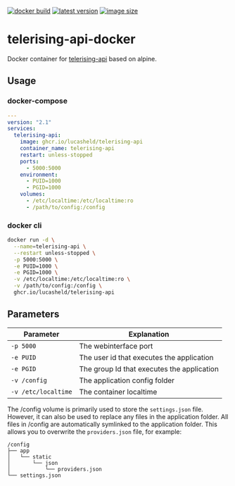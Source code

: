[![docker build](https://github.com/lucasheld/telerising-api-docker/actions/workflows/main.yml/badge.svg)](https://github.com/lucasheld/telerising-api-docker/actions/workflows/main.yml)
[![latest version](https://ghcr-badge.deta.dev/lucasheld/telerising-api/latest_tag?trim=major&label=latest%20version)](https://github.com/lucasheld/telerising-api-docker/pkgs/container/telerising-api/versions)
[![image size](https://ghcr-badge.deta.dev/lucasheld/telerising-api/size)](https://github.com/lucasheld/telerising-api-docker/pkgs/container/telerising-api)

telerising-api-docker
=====================
Docker container for [telerising-api](https://github.com/sunsettrack4/telerising-api) based on alpine.

## Usage

### docker-compose
```yaml
---
version: "2.1"
services:
  telerising-api:
    image: ghcr.io/lucasheld/telerising-api
    container_name: telerising-api
    restart: unless-stopped
    ports:
      - 5000:5000
    environment:
      - PUID=1000
      - PGID=1000
    volumes:
      - /etc/localtime:/etc/localtime:ro
      - /path/to/config:/config
```

### docker cli

```bash
docker run -d \
  --name=telerising-api \
  --restart unless-stopped \
  -p 5000:5000 \
  -e PUID=1000 \
  -e PGID=1000 \
  -v /etc/localtime:/etc/localtime:ro \
  -v /path/to/config:/config \
  ghcr.io/lucasheld/telerising-api
```

## Parameters

| Parameter | Explanation |
| ---- | --- |
| `-p 5000` | The webinterface port |
| `-e PUID` | The user id that executes the application |
| `-e PGID` | The group Id that executes the application |
| `-v /config` | The application config folder |
| `-v /etc/localtime` | The container localtime |

The /config volume is primarily used to store the `settings.json` file. However, it can also be used to replace any files in the application folder. All files in /config are automatically symlinked to the application folder. This allows you to overwrite the `providers.json` file, for example:
```
/config
├── app
│   └── static
│       └── json
│           └── providers.json
└── settings.json
```
